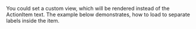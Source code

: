 You could set a custom view, which will be rendered instead of the ActionItem text. The example below demonstrates, how to load to separate labels inside the item.

<snippet id='action-bar-custom-title-view-xml'/>
